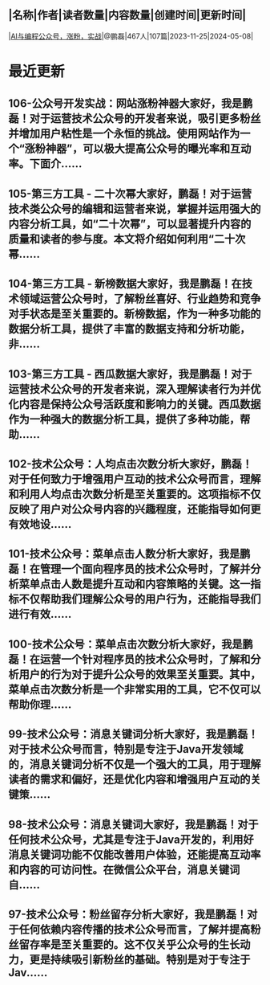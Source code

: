 |名称|作者|读者数量|内容数量|创建时间|更新时间|
---
|[AI与编程公众号，涨粉，实战](https://xiaobot.net/p/ddkk01?refer=0b133df9-27dc-423b-8101-639049001c13)|@鹏磊|467人|107篇|2023-11-25|2024-05-08|

# 最近更新
## 106-公众号开发实战：网站涨粉神器大家好，我是鹏磊！对于运营技术公众号的开发者来说，吸引更多粉丝并增加用户粘性是一个永恒的挑战。使用网站作为一个“涨粉神器”，可以极大提高公众号的曝光率和互动率。下面介......
## 105-第三方工具 - 二十次幂大家好，鹏磊！对于运营技术类公众号的编辑和运营者来说，掌握并运用强大的内容分析工具，如“二十次幂”，可以显著提升内容的质量和读者的参与度。本文将介绍如何利用“二十次幂......
## 104-第三方工具 - 新榜数据大家好，我是鹏磊！在技术领域运营公众号时，了解粉丝喜好、行业趋势和竞争对手状态是至关重要的。新榜数据，作为一种多功能的数据分析工具，提供了丰富的数据支持和分析功能，非......
## 103-第三方工具 - 西瓜数据大家好，我是鹏磊！对于运营技术公众号的开发者来说，深入理解读者行为并优化内容是保持公众号活跃度和影响力的关键。西瓜数据作为一种强大的数据分析工具，提供了多种功能，帮助......
## 102-技术公众号：人均点击次数分析大家好，鹏磊！对于任何致力于增强用户互动的技术公众号而言，理解和利用人均点击次数分析是至关重要的。这项指标不仅反映了用户对公众号内容的兴趣程度，还能指导如何更有效地设......
## 101-技术公众号：菜单点击人数分析大家好，我是鹏磊！在管理一个面向程序员的技术公众号时，了解并分析菜单点击人数是提升互动和内容策略的关键。这一指标不仅帮助我们理解公众号的用户行为，还能指导我们进行有效......
## 100-技术公众号：菜单点击次数分析大家好，我是鹏磊！在运营一个针对程序员的技术公众号时，了解和分析用户的行为对于提升公众号的效果至关重要。其中，菜单点击次数分析是一个非常实用的工具，它不仅可以帮助你理......
## 99-技术公众号：消息关键词分析大家好，我是鹏磊！对于技术公众号而言，特别是专注于Java开发领域的，消息关键词分析不仅是一个强大的工具，用于理解读者的需求和偏好，还是优化内容和增强用户互动的关键策......
## 98-技术公众号：消息关键词大家好，我是鹏磊！对于任何技术公众号，尤其是专注于Java开发的，利用好消息关键词功能不仅能改善用户体验，还能提高互动率和内容的可访问性。在微信公众平台，消息关键词自......
## 97-技术公众号：粉丝留存分析大家好，我是鹏磊！对于任何依赖内容传播的技术公众号而言，了解并提高粉丝留存率是至关重要的。这不仅关乎公众号的生长动力，更是持续吸引新粉丝的基础。特别是对于专注于Jav......

